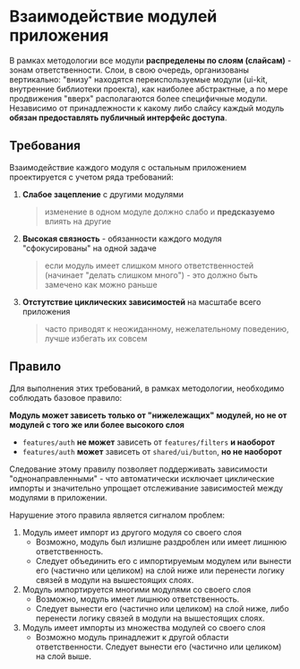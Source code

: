 # Взаимодействие модулей приложения

В рамках методологии все модули **распределены по слоям (слайсам)** - зонам ответственности. Слои, в свою очередь, организованы вертикально: "внизу" находятся переиспользуемые модули (ui-kit, внутренние библиотеки проекта), как наиболее абстрактные, а по мере продвижения "вверх" располагаются более специфичные модули. Независимо от принадлежности к какому либо слайсу каждый модуль **обязан предоставлять публичный интерфейс доступа**.

## Требования

Взаимодействие каждого модуля с остальным приложением проектируется с учетом ряда требований:

1. **Слабое зацепление** с другими модулями
    > изменение в одном модуле должно слабо и **предсказуемо** влиять на другие
2. **Высокая связность** - обязанности каждого модуля "сфокусированы" на одной задаче
    > если модуль имеет слишком много ответственностей (начинает "делать слишком много") - это должно быть замечено как можно раньше
3. **Отстутствие циклических зависимостей** на масштабе всего приложения
    > часто приводят к неожиданному, нежелательному поведению, лучше избегать их совсем
 
 ## Правило

Для выполнения этих требований, в рамках методологии, необходимо соблюдать базовое правило:

**Модуль может зависеть только от "нижележащих" модулей, но не от модулей с того же или более высокого слоя**

  - `features/auth` **не может** зависеть от `features/filters` **и наоборот**
  - `features/auth` **может** зависеть от `shared/ui/button`, **но не наоборот**

Следование этому правилу позволяет поддерживать зависимости "однонаправленными" - что автоматически исключает циклические импорты и значительно упрощает отслеживание зависимостей между модулями в приложении.

<!-- 
TODO После накопления опыта работы с методологией сделать этот блок более подробным
-->

Нарушение этого правила является сигналом проблем:

1. Модуль имеет импорт из другого модуля со своего слоя
    - Возможно, модуль был излишне раздроблен или имеет лишнюю ответственность.
    - Следует объединить его с импортируемым модулем или вынести его (частично или целиком) на слой ниже или перенести логику связей в модули на вышестоящих слоях.
1. Модуль импортируется многими модулями со своего слоя
    - Возможно, модуль имеет лишнюю ответственность.
    - Следует вынести его (частично или целиком) на слой ниже, либо перенести логику связей в модули на вышестоящих слоях.
1. Модуль имеет импорты из множества модулей со своего слоя
    - Возможно модуль принадлежит к другой области ответственности. Следует вынести его (частично или целиком) на слой выше.
